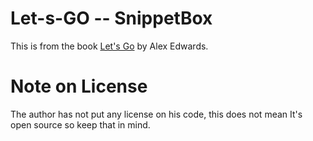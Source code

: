 # Let-s-GO -- SnippetBox
This is from the book [Let's Go](https://lets-go.alexedwards.net/) by Alex Edwards.


# Note on License
The author has not put any license on his code, this does not mean It's open source so keep that in mind.

